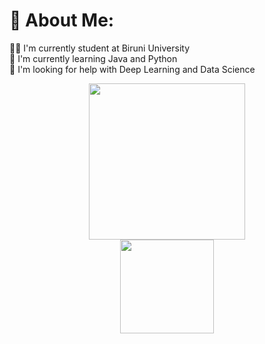 ### <h1> 💫 About Me: </h1>
👨‍💻 I'm currently student at Biruni University<br>
🌱 I'm currently learning Java and Python<br>
🔭 I'm looking for help with Deep Learning and Data Science<br>


<div id="header" align="center">
  <img src="https://media.giphy.com/media/JdkIAaVJ7p86A/giphy.gif" width="250"/>
</div>

<div id="links" align="center">
  <img src="https://img.shields.io/badge/LINKEDIN-blue" width=150>
</div>





